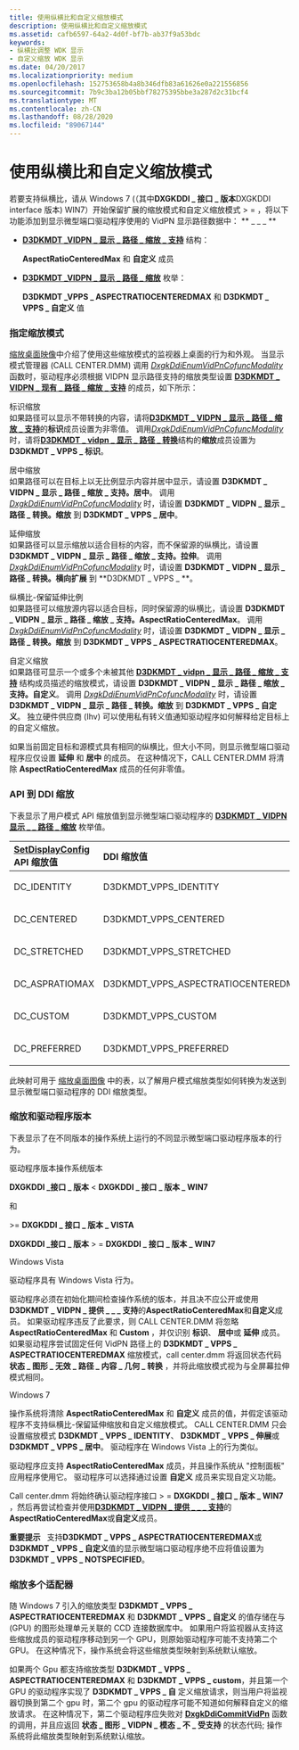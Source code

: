 ```yaml
---
title: 使用纵横比和自定义缩放模式
description: 使用纵横比和自定义缩放模式
ms.assetid: cafb6597-64a2-4d0f-bf7b-ab37f9a53bdc
keywords:
- 纵横比调整 WDK 显示
- 自定义缩放 WDK 显示
ms.date: 04/20/2017
ms.localizationpriority: medium
ms.openlocfilehash: 152753658b4a8b346dfb83a61626e0a221556856
ms.sourcegitcommit: 7b9c3ba12b05bbf78275395bbe3a287d2c31bcf4
ms.translationtype: MT
ms.contentlocale: zh-CN
ms.lasthandoff: 08/28/2020
ms.locfileid: "89067144"
---
```

# <a name="using-aspect-ratio-and-custom-scaling-modes"></a>使用纵横比和自定义缩放模式


若要支持纵横比，请从 Windows 7 (（其中**DXGKDDI \_ 接口 \_ 版本**DXGKDDI interface 版本) WIN7）开始保留扩展的缩放模式和自定义缩放模式 &gt; =  ，将以下功能添加到显示微型端口驱动程序使用的 VidPN 显示路径数据中： ** \_ \_ \_ **

-   [**D3DKMDT \_VIDPN \_ 显示 \_ 路径 \_ 缩放 \_ 支持**](/windows-hardware/drivers/ddi/d3dkmdt/ns-d3dkmdt-_d3dkmdt_vidpn_present_path_scaling_support) 结构：

    **AspectRatioCenteredMax** 和 **自定义** 成员

-   [**D3DKMDT \_VIDPN \_ 显示 \_ 路径 \_ 缩放**](/windows-hardware/drivers/ddi/d3dkmdt/ne-d3dkmdt-_d3dkmdt_vidpn_present_path_scaling) 枚举：

    **D3DKMDT \_VPPS \_ ASPECTRATIOCENTEREDMAX** 和 **D3DKMDT \_ VPPS \_ 自定义** 值

### <a name="span-idspecifying_scaling_modesspanspan-idspecifying_scaling_modesspan-specifying-scaling-modes"></a><span id="specifying_scaling_modes"></span><span id="SPECIFYING_SCALING_MODES"></span> 指定缩放模式

[缩放桌面映像](scaling-the-desktop-image.md)中介绍了使用这些缩放模式的监视器上桌面的行为和外观。 当显示模式管理器 (CALL CENTER.DMM) 调用 [*DxgkDdiEnumVidPnCofuncModality*](/windows-hardware/drivers/ddi/d3dkmddi/nc-d3dkmddi-dxgkddi_enumvidpncofuncmodality) 函数时，驱动程序必须根据 VIDPN 显示路径支持的缩放类型设置 [**D3DKMDT \_ VIDPN \_ 现有 \_ 路径 \_ 缩放 \_ 支持**](/windows-hardware/drivers/ddi/d3dkmdt/ns-d3dkmdt-_d3dkmdt_vidpn_present_path_scaling_support) 的成员，如下所示：

<span id="________Identity_Scaling_______"></span><span id="________identity_scaling_______"></span><span id="________IDENTITY_SCALING_______"></span> 标识缩放   
如果路径可以显示不带转换的内容，请将[**D3DKMDT \_ VIDPN \_ 显示 \_ 路径 \_ 缩放 \_ 支持**](/windows-hardware/drivers/ddi/d3dkmdt/ns-d3dkmdt-_d3dkmdt_vidpn_present_path_scaling_support)的**标识**成员设置为非零值。 调用[*DxgkDdiEnumVidPnCofuncModality*](/windows-hardware/drivers/ddi/d3dkmddi/nc-d3dkmddi-dxgkddi_enumvidpncofuncmodality)时，请将[**D3DKMDT \_ vidpn \_ 显示 \_ 路径 \_ 转换**](/windows-hardware/drivers/ddi/d3dkmdt/ns-d3dkmdt-_d3dkmdt_vidpn_present_path_transformation)结构的**缩放**成员设置为**D3DKMDT \_ VPPS \_ 标识**。

<span id="________Centered_Scaling_______"></span><span id="________centered_scaling_______"></span><span id="________CENTERED_SCALING_______"></span> 居中缩放   
如果路径可以在目标上以无比例显示内容并居中显示，请设置 **D3DKMDT \_ VIDPN \_ 显示 \_ 路径 \_ 缩放 \_ 支持。居中**。 调用 [*DxgkDdiEnumVidPnCofuncModality*](/windows-hardware/drivers/ddi/d3dkmddi/nc-d3dkmddi-dxgkddi_enumvidpncofuncmodality) 时，请设置 **D3DKMDT \_ VIDPN \_ 显示 \_ 路径 \_ 转换。缩放** 到 **D3DKMDT \_ VPPS \_ 居中**。

<span id="________Stretched_Scaling_______"></span><span id="________stretched_scaling_______"></span><span id="________STRETCHED_SCALING_______"></span> 延伸缩放   
如果路径可以显示缩放以适合目标的内容，而不保留源的纵横比，请设置 **D3DKMDT \_ VIDPN \_ 显示 \_ 路径 \_ 缩放 \_ 支持。拉伸**。 调用 [*DxgkDdiEnumVidPnCofuncModality*](/windows-hardware/drivers/ddi/d3dkmddi/nc-d3dkmddi-dxgkddi_enumvidpncofuncmodality) 时，请设置 **D3DKMDT \_ VIDPN \_ 显示 \_ 路径 \_ 转换。横向扩展** 到 **D3DKMDT \_ VPPS \_ **。

<span id="________Aspect-Ratio-Preserving_Stretched_Scaling_______"></span><span id="________aspect-ratio-preserving_stretched_scaling_______"></span><span id="________ASPECT-RATIO-PRESERVING_STRETCHED_SCALING_______"></span> 纵横比-保留延伸比例   
如果路径可以缩放源内容以适合目标，同时保留源的纵横比，请设置 **D3DKMDT \_ VIDPN \_ 显示 \_ 路径 \_ 缩放 \_ 支持。AspectRatioCenteredMax**。 调用 [*DxgkDdiEnumVidPnCofuncModality*](/windows-hardware/drivers/ddi/d3dkmddi/nc-d3dkmddi-dxgkddi_enumvidpncofuncmodality) 时，请设置 **D3DKMDT \_ VIDPN \_ 显示 \_ 路径 \_ 转换。缩放** 到 **D3DKMDT \_ VPPS \_ ASPECTRATIOCENTEREDMAX**。

<span id="________Custom_Scaling_______"></span><span id="________custom_scaling_______"></span><span id="________CUSTOM_SCALING_______"></span> 自定义缩放   
如果路径可显示一个或多个未被其他 [**D3DKMDT \_ vidpn \_ 显示 \_ 路径 \_ 缩放 \_ 支持**](/windows-hardware/drivers/ddi/d3dkmdt/ns-d3dkmdt-_d3dkmdt_vidpn_present_path_scaling_support) 结构成员描述的缩放模式，请设置 **D3DKMDT \_ VIDPN \_ 显示 \_ 路径 \_ 缩放 \_ 支持。自定义**。 调用 [*DxgkDdiEnumVidPnCofuncModality*](/windows-hardware/drivers/ddi/d3dkmddi/nc-d3dkmddi-dxgkddi_enumvidpncofuncmodality) 时，请设置 **D3DKMDT \_ VIDPN \_ 显示 \_ 路径 \_ 转换。缩放** 到 **D3DKMDT \_ VPPS \_ 自定义**。 独立硬件供应商 (Ihv) 可以使用私有转义值通知驱动程序如何解释给定目标上的自定义缩放。

如果当前固定目标和源模式具有相同的纵横比，但大小不同，则显示微型端口驱动程序应仅设置 **延伸** 和 **居中** 的成员。 在这种情况下，CALL CENTER.DMM 将清除 **AspectRatioCenteredMax** 成员的任何非零值。

### <a name="span-idapi_to_ddi_scalingspanspan-idapi_to_ddi_scalingspan-api-to-ddi-scaling"></a><span id="api_to_ddi_scaling"></span><span id="API_TO_DDI_SCALING"></span> API 到 DDI 缩放

下表显示了用户模式 API 缩放值到显示微型端口驱动程序的 [**D3DKMDT \_ VIDPN 显示 \_ \_ 路径 \_ 缩放**](/windows-hardware/drivers/ddi/d3dkmdt/ne-d3dkmdt-_d3dkmdt_vidpn_present_path_scaling) 枚举值。

<table>
<colgroup>
<col width="50%" />
<col width="50%" />
</colgroup>
<thead>
<tr class="header">
<th align="left"><a href="https://docs.microsoft.com/windows/desktop/api/winuser/nf-winuser-setdisplayconfig" data-raw-source="[&lt;strong&gt;SetDisplayConfig&lt;/strong&gt;](/windows/desktop/api/winuser/nf-winuser-setdisplayconfig)"><strong>SetDisplayConfig</strong></a> API 缩放值</th>
<th align="left">DDI 缩放值</th>
</tr>
</thead>
<tbody>
<tr class="odd">
<td align="left"><p>DC_IDENTITY</p></td>
<td align="left"><p>D3DKMDT_VPPS_IDENTITY</p></td>
</tr>
<tr class="even">
<td align="left"><p>DC_CENTERED</p></td>
<td align="left"><p>D3DKMDT_VPPS_CENTERED</p></td>
</tr>
<tr class="odd">
<td align="left"><p>DC_STRETCHED</p></td>
<td align="left"><p>D3DKMDT_VPPS_STRETCHED</p></td>
</tr>
<tr class="even">
<td align="left"><p>DC_ASPRATIOMAX</p></td>
<td align="left"><p>D3DKMDT_VPPS_ASPECTRATIOCENTEREDMAX</p></td>
</tr>
<tr class="odd">
<td align="left"><p>DC_CUSTOM</p></td>
<td align="left"><p>D3DKMDT_VPPS_CUSTOM</p></td>
</tr>
<tr class="even">
<td align="left"><p>DC_PREFERRED</p></td>
<td align="left"><p>D3DKMDT_VPPS_PREFERRED</p></td>
</tr>
</tbody>
</table>

 

此映射可用于 [缩放桌面图像](scaling-the-desktop-image.md) 中的表，以了解用户模式缩放类型如何转换为发送到显示微型端口驱动程序的 DDI 缩放类型。

### <a name="span-idscaling_and_driver_versionsspanspan-idscaling_and_driver_versionsspan-scaling-and-driver-versions"></a><span id="scaling_and_driver_versions"></span><span id="SCALING_AND_DRIVER_VERSIONS"></span> 缩放和驱动程序版本

下表显示了在不同版本的操作系统上运行的不同显示微型端口驱动程序版本的行为。

驱动程序版本操作系统版本

**DXGKDDI \_接口 \_ 版本** &lt; **DXGKDDI \_ 接口 \_ 版本 \_ WIN7**

和

&gt;= **DXGKDDI \_ 接口 \_ 版本 \_ VISTA**

**DXGKDDI \_接口 \_ 版本** &gt; =  **DXGKDDI \_ 接口 \_ 版本 \_ WIN7**

Windows Vista

驱动程序具有 Windows Vista 行为。

驱动程序必须在初始化期间检查操作系统的版本，并且决不应公开或使用**D3DKMDT \_ VIDPN \_ 提供 \_ \_ \_ 支持**的**AspectRatioCenteredMax**和**自定义**成员。 如果驱动程序违反了此要求，则 CALL CENTER.DMM 将忽略 **AspectRatioCenteredMax** 和 **Custom** ，并仅识别 **标识**、 **居中**或 **延伸** 成员。 如果驱动程序尝试固定任何 VidPN 路径上的 **D3DKMDT \_ VPPS \_ ASPECTRATIOCENTEREDMAX** 缩放模式，call center.dmm 将返回状态代码 **状态 \_ 图形 \_ 无效 \_ 路径 \_ 内容 \_ 几何 \_ 转换** ，并将此缩放模式视为与全屏幕拉伸模式相同。

Windows 7

操作系统将清除 **AspectRatioCenteredMax** 和 **自定义** 成员的值，并假定该驱动程序不支持纵横比-保留延伸缩放和自定义缩放模式。 CALL CENTER.DMM 只会设置缩放模式 **D3DKMDT \_ VPPS \_ IDENTITY**、 **D3DKMDT \_ VPPS \_ 伸展**或 **D3DKMDT \_ VPPS \_ 居中**。 驱动程序在 Windows Vista 上的行为类似。

驱动程序应支持 **AspectRatioCenteredMax** 成员，并且操作系统从 "控制面板" 应用程序使用它。 驱动程序可以选择通过设置 **自定义** 成员来实现自定义功能。

 

Call center.dmm 将始终确认驱动程序接口 &gt; =  **DXGKDDI \_ 接口 \_ 版本 \_ WIN7** ，然后再尝试检查并使用[**D3DKMDT \_ VIDPN \_ 提供 \_ \_ \_ 支持**](/windows-hardware/drivers/ddi/d3dkmdt/ns-d3dkmdt-_d3dkmdt_vidpn_present_path_scaling_support)的**AspectRatioCenteredMax**或**自定义**成员。

**重要提示**   支持**D3DKMDT \_ VPPS \_ ASPECTRATIOCENTEREDMAX**或**D3DKMDT \_ VPPS \_ 自定义**值的显示微型端口驱动程序绝不应将值设置为**D3DKMDT \_ VPPS \_ NOTSPECIFIED**。

 

### <a name="span-idscaling_with_multiple_adaptersspanspan-idscaling_with_multiple_adaptersspan-scaling-with-multiple-adapters"></a><span id="scaling_with_multiple_adapters"></span><span id="SCALING_WITH_MULTIPLE_ADAPTERS"></span> 缩放多个适配器

随 Windows 7 引入的缩放类型 **D3DKMDT \_ VPPS \_ ASPECTRATIOCENTEREDMAX** 和 **D3DKMDT \_ VPPS \_ 自定义** 的值存储在与 (GPU) 的图形处理单元关联的 CCD 连接数据库中。 如果用户将监视器从支持这些缩放成员的驱动程序移动到另一个 GPU，则原始驱动程序可能不支持第二个 GPU。 在这种情况下，操作系统会将这些缩放类型映射到系统默认缩放。

如果两个 Gpu 都支持缩放类型 **D3DKMDT \_ VPPS \_ ASPECTRATIOCENTEREDMAX** 和 **D3DKMDT \_ VPPS \_ custom**，并且第一个 GPU 的驱动程序实现了 **D3DKMDT \_ VPPS \_ 自** 定义缩放请求，则当用户将监视器切换到第二个 gpu 时，第二个 gpu 的驱动程序可能不知道如何解释自定义的缩放请求。 在这种情况下，第二个驱动程序应失败对 [**DxgkDdiCommitVidPn**](/windows-hardware/drivers/ddi/d3dkmddi/nc-d3dkmddi-dxgkddi_commitvidpn) 函数的调用，并且应返回 **状态 \_ 图形 \_ VIDPN \_ 模态 \_ 不 \_ 受支持** 的状态代码; 操作系统将此缩放类型映射到系统默认缩放。

 

